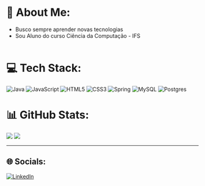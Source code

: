 # 💫 About Me:
- Busco sempre aprender novas tecnologias<br>
- Sou Aluno do curso Ciência da Computação - IFS<br><br>



# 💻 Tech Stack:
![Java](https://img.shields.io/badge/java-%23ED8B00.svg?style=for-the-badge&logo=openjdk&logoColor=white) ![JavaScript](https://img.shields.io/badge/javascript-%23323330.svg?style=for-the-badge&logo=javascript&logoColor=%23F7DF1E) ![HTML5](https://img.shields.io/badge/html5-%23E34F26.svg?style=for-the-badge&logo=html5&logoColor=white) ![CSS3](https://img.shields.io/badge/css3-%231572B6.svg?style=for-the-badge&logo=css3&logoColor=white) ![Spring](https://img.shields.io/badge/spring-%236DB33F.svg?style=for-the-badge&logo=spring&logoColor=white) ![MySQL](https://img.shields.io/badge/mysql-4479A1.svg?style=for-the-badge&logo=mysql&logoColor=white) ![Postgres](https://img.shields.io/badge/postgres-%23316192.svg?style=for-the-badge&logo=postgresql&logoColor=white)
# 📊 GitHub Stats:
![](https://github-readme-stats.vercel.app/api?username=TalysonSilva&theme=gruvbox&hide_border=true&include_all_commits=true&count_private=false)
![](https://github-readme-stats.vercel.app/api/top-langs/?username=TalysonSilva&theme=gruvbox&hide_border=true&include_all_commits=true&count_private=false&layout=compact)

---
## 🌐 Socials:
[![LinkedIn](https://img.shields.io/badge/LinkedIn-%230077B5.svg?logo=linkedin&logoColor=white)](https://www.linkedin.com/in/talyson-rodrigues/) 

<!-- Proudly created with GPRM ( https://gprm.itsvg.in ) -->
